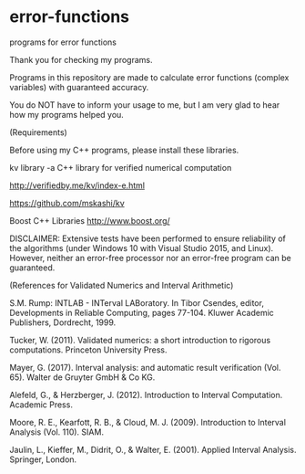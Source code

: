 # error-functions
programs for error functions

Thank you for checking my programs.

Programs in this repository are made to calculate error functions (complex variables) with guaranteed accuracy.

You do NOT have to inform your usage to me, but I am very glad to hear how my programs helped you.

(Requirements)

Before using my C++ programs, please install these libraries.

kv library -a C++ library for verified numerical computation

http://verifiedby.me/kv/index-e.html

https://github.com/mskashi/kv

Boost C++ Libraries http://www.boost.org/

DISCLAIMER: Extensive tests have been performed to ensure reliability of the algorithms (under Windows 10 with Visual Studio 2015, and Linux). However, neither an error-free processor nor an error-free program can be guaranteed.

(References for Validated Numerics and Interval Arithmetic)

S.M. Rump: INTLAB - INTerval LABoratory. In Tibor Csendes, editor, Developments in Reliable Computing, pages 77-104. Kluwer Academic Publishers, Dordrecht, 1999.

Tucker, W. (2011). Validated numerics: a short introduction to rigorous computations. Princeton University Press.

Mayer, G. (2017). Interval analysis: and automatic result verification (Vol. 65). Walter de Gruyter GmbH & Co KG.

Alefeld, G., & Herzberger, J. (2012). Introduction to Interval Computation. Academic Press.

Moore, R. E., Kearfott, R. B., & Cloud, M. J. (2009). Introduction to Interval Analysis (Vol. 110). SIAM.

Jaulin, L., Kieffer, M., Didrit, O., & Walter, E. (2001). Applied Interval Analysis. Springer, London.
